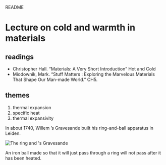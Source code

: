README

# Lecture on cold and warmth in materials

## readings

 - Christopher Hall. “Materials: A Very Short Introduction” Hot and Cold
 - Miodownik, Mark. “Stuff Matters : Exploring the Marvelous Materials That Shape Our Man-made World.” CH5.

## themes

1. thermal expansion
2. specific heat
3. thermal expansivity

In about 1740, Willem ’s Gravesande built his ring-and-ball apparatus in Leiden. 

![The ring and  's Gravesande](https://www.evernote.com/l/ADPUWj-AvK5GgIeUub31mssHtB431WxWQWIB/image.png)

An iron ball made so that it will just pass through a ring will not pass after it has been heated. 

